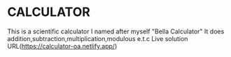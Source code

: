 # CALCULATOR
This is a scientific calculator I named after myself "Bella Calculator"
It does addition,subtraction,multiplication,modulous e.t.c
Live solution URL(https://calculator-oa.netlify.app/)
